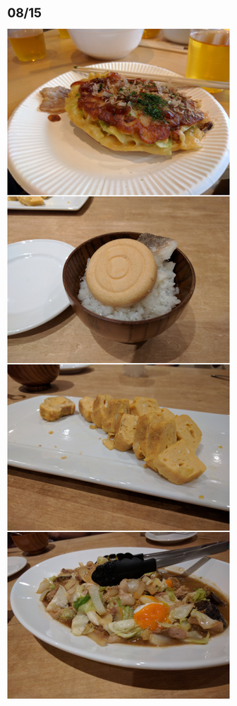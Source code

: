 08/15
======

![top-page](https://raw.githubusercontent.com/pocke/cookpad-summer-internship-2016-meshitero/master/0815/1.jpg)
![top-page](https://raw.githubusercontent.com/pocke/cookpad-summer-internship-2016-meshitero/master/0815/2.jpg)
![top-page](https://raw.githubusercontent.com/pocke/cookpad-summer-internship-2016-meshitero/master/0815/3.jpg)
![top-page](https://raw.githubusercontent.com/pocke/cookpad-summer-internship-2016-meshitero/master/0815/4.jpg)

